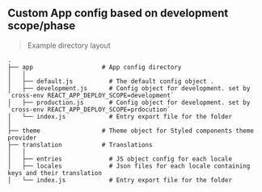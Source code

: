 ## Custom App config based on development scope/phase

> Example directory layout

    .
    ├── app                   # App config directory
    │   │
    │   ├── default.js          # The default config object .
    │   ├── development.js      # Config object for development. set by `cross-env REACT_APP_DEPLOY_SCOPE=development`
    │   ├── production.js       # Config object for development. set by `cross-env REACT_APP_DEPLOY_SCOPE=prdocution`
    │   └── index.js            # Entry export file for the folder
    │
    ├── theme                 # Theme object for Styled components theme provider
    ├── translation           # Translations
    │   │
    │   ├── entries             # JS object config for each locale
    │   ├── locales             # Json files for each locale containing keys and their translation
    │   └── index.js            # Entry export file for the folder
